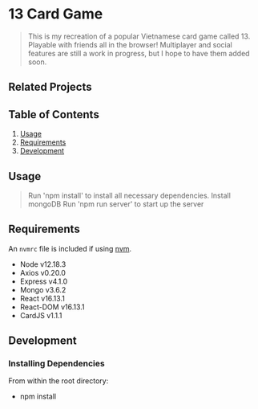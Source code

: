 # 13 Card Game

> This is my recreation of a popular Vietnamese card game called 13. Playable with friends all in the browser!
> Multiplayer and social features are still a work in progress, but I hope to have them added soon.

## Related Projects


## Table of Contents

1. [Usage](#Usage)
1. [Requirements](#requirements)
1. [Development](#development)

## Usage

> Run 'npm install' to install all necessary dependencies.
> Install mongoDB
> Run 'npm run server' to start up the server

## Requirements

An `nvmrc` file is included if using [nvm](https://github.com/creationix/nvm).

- Node v12.18.3
- Axios v0.20.0
- Express v4.1.0
- Mongo v3.6.2
- React v16.13.1
- React-DOM v16.13.1
- CardJS v1.1.1

## Development

### Installing Dependencies

From within the root directory:
- npm install

